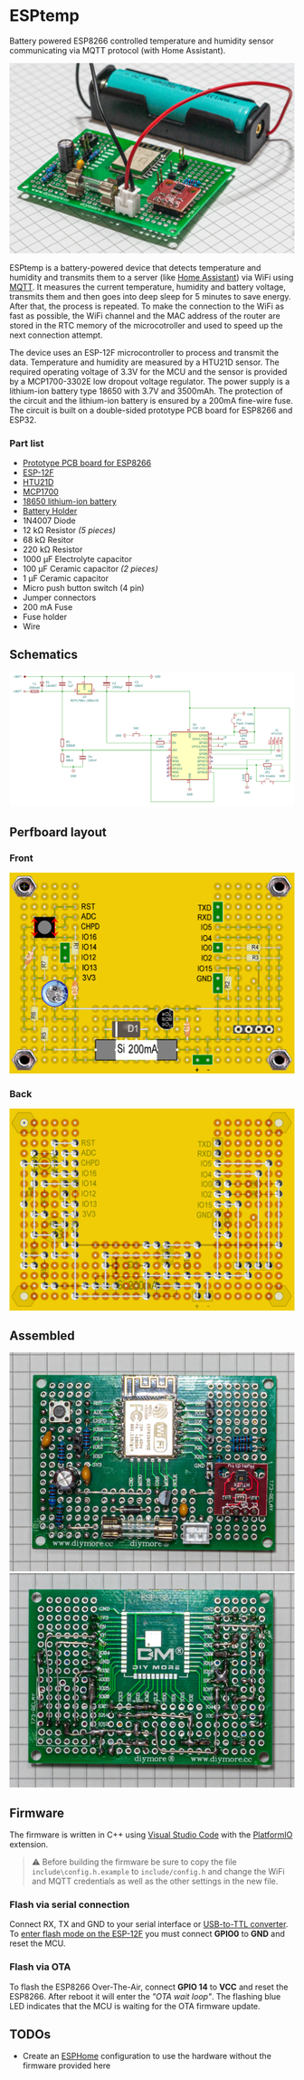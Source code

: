# ESPtemp

Battery powered ESP8266 controlled temperature and humidity sensor communicating via MQTT protocol (with Home Assistant).

![ESPTemp v1.0](doc/esptemp.jpg)

ESPtemp is a battery-powered device that detects temperature and humidity and transmits them to a server (like [Home Assistant](https://www.home-assistant.io/)) via WiFi using [MQTT](https://mqtt.org/). It measures the current temperature, humidity and battery voltage, transmits them and then goes into deep sleep for 5 minutes to save energy. After that, the process is repeated. To make the connection to the WiFi as fast as possible, the WiFi channel and the MAC address of the router are stored in the RTC memory of the microcotroller and used to speed up the next connection attempt.

The device uses an ESP-12F microcontroller to process and transmit the data. Temperature and humidity are measured by a HTU21D sensor. The required operating voltage of 3.3V for the MCU and the sensor is provided by a MCP1700-3302E low dropout voltage regulator. The power supply is a lithium-ion battery type 18650 with 3.7V and 3500mAh. The protection of the circuit and the lithium-ion battery is ensured by a 200mA fine-wire fuse. The circuit is built on a double-sided prototype PCB board for ESP8266 and ESP32.

### Part list

- [Prototype PCB board for ESP8266](https://aliexpress.com/item/32841008259.html)
- [ESP-12F](https://aliexpress.com/item/1005003766943788.html)
- [HTU21D](https://aliexpress.com/item/1005003761577887.html)
- [MCP1700](https://aliexpress.com/item/1005001608339185.html)
- [18650 lithium-ion battery](https://aliexpress.com/item/1005005313027198.html)
- [Battery Holder](https://aliexpress.com/item/1005005254487864.html)
- 1N4007 Diode
- 12 kΩ Resistor *(5 pieces)*
- 68 kΩ Resitor
- 220 kΩ Resistor
- 1000 µF Electrolyte capacitor
- 100 µF Ceramic capacitor *(2 pieces)*
- 1 µF Ceramic capacitor
- Micro push button switch (4 pin)
- Jumper connectors
- 200 mA Fuse
- Fuse holder
- Wire

## Schematics

![Schematics](doc/schematics.png)

## Perfboard layout

### Front

![Perfboard front](doc/lochraster_front.png)

### Back

![Perfboard back](doc/lochraster_back.png)

## Assembled

![Perfboard back](doc/front.jpg)
![Perfboard back](doc/back.jpg)

## Firmware

The firmware is written in C++ using [Visual Studio Code](https://code.visualstudio.com/) with the [PlatformIO](https://platformio.org/) extension.

> ⚠️ Before building the firmware be sure to copy the file `include\config.h.example` to `include/config.h` and change the WiFi and MQTT credentials as well as the other settings in the new file.

### Flash via serial connection

Connect RX, TX and GND to your serial interface or [USB-to-TTL converter](https://aliexpress.com/item/32531899568.html). To [enter flash mode on the ESP-12F](https://lukelogbook.tech/2018/02/08/flash-code-to-esp8266-esp-12-module-step-by-step-guide/) you must connect **GPIO0** to **GND** and reset the MCU.

### Flash via OTA

To flash the ESP8266 Over-The-Air, connect **GPIO 14** to **VCC** and reset the ESP8266. After reboot it will enter the *"OTA wait loop"*. The flashing blue LED indicates that the MCU is waiting for the OTA firmware update.

## TODOs

- Create an [ESPHome](https://esphome.io/) configuration to use the hardware without the firmware provided here
